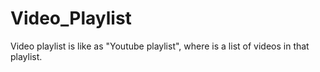 # Video_Playlist
Video playlist is like as "Youtube playlist", where is a list of videos in that playlist.
